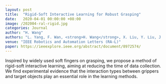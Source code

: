 ```yaml
---
layout: post
title:  "Rigid-Soft Interactive Learning for Robust Grasping"
date:   2020-04-01 00:00:00 +08:00
image: /202004-ral-rigid.jpg
categories: Journal
author: "H. Wang"
authors: "L. Yang, F. Wan, <strong>H. Wang</strong>, X. Liu, Y. Liu, J. Pan, and C. Song"
venue: "IEEE Robotics and Automation Letters (RA-L)"
paper: https://ieeexplore.ieee.org/abstract/document/8972574/
---
```

Inspired by widely used soft fingers on grasping, we propose a method of rigid-soft interactive learning, aiming at reducing the time of data collection. We find experimental evidence that the interaction types between grippers and target objects play an essential role in the learning methods.